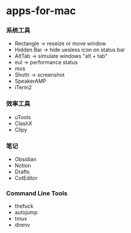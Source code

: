 # apps-for-mac

### 系统工具

- Rectangle -> reseize or move window
- Hidden Bar -> hide uesless icon on status bar
- AltTab -> simulate windows "alt + tab"
- eul -> performance status
- mos
- Shottr -> screenshot
- SpeakerAMP
- iTerm2

### 效率工具

- uTools
- ClashX
- Clipy

### 笔记

- Obsidian
- Notion
- Drafts
- CotEditor

### Command Line Tools

- thefuck
- autojump
- tmux
- direnv

